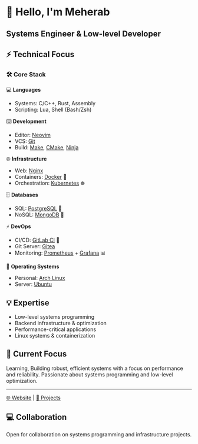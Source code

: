 # 👋 Hello, I'm Meherab

## Systems Engineer & Low-level Developer

## ⚡ Technical Focus

### 🛠️ Core Stack

💻 **Languages**
- Systems: C/C++, Rust, Assembly
- Scripting: Lua, Shell (Bash/Zsh)

⌨️ **Development**
- Editor: [Neovim](https://neovim.io)
- VCS: [Git](https://git-scm.com)
- Build: [Make](https://www.gnu.org/software/make), [CMake](https://cmake.org), [Ninja](https://ninja-build.org)

🌐 **Infrastructure**
- Web: [Nginx](https://nginx.org)
- Containers: [Docker](https://docker.com) 🐳
- Orchestration: [Kubernetes](https://kubernetes.io) ☸️

🗄️ **Databases**
- SQL: [PostgreSQL](https://postgresql.org) 🐘
- NoSQL: [MongoDB](https://mongodb.com) 🍃

⚡ **DevOps**
- CI/CD: [GitLab CI](https://gitlab.com) 🦊
- Git Server: [Gitea](https://gitea.io)
- Monitoring: [Prometheus](https://prometheus.io) + [Grafana](https://grafana.com) 📊

🐧 **Operating Systems**
- Personal: [Arch Linux](https://archlinux.org)
- Server: [Ubuntu](https://ubuntu.com)

## 💡 Expertise

- Low-level systems programming
- Backend infrastructure & optimization
- Performance-critical applications
- Linux systems & containerization

## 🚀 Current Focus

Learning, Building robust, efficient systems with a focus on performance and reliability. Passionate about systems programming and low-level optimization.

---

[🌐 Website](https://mistermeherab.com) | [📂 Projects](https://github.com/MisterMeherab?tab=repositories)

## 💻 Collaboration

Open for collaboration on systems programming and infrastructure projects.